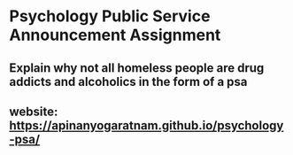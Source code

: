 # Psychology Public Service Announcement Assignment

## Explain why not all homeless people are drug addicts and alcoholics in the form of a psa

## website: https://apinanyogaratnam.github.io/psychology-psa/
